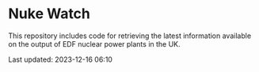 # Nuke Watch

This repository includes code for retrieving the latest information available on the output of EDF nuclear power plants in the UK.

Last updated: 2023-12-16 06:10